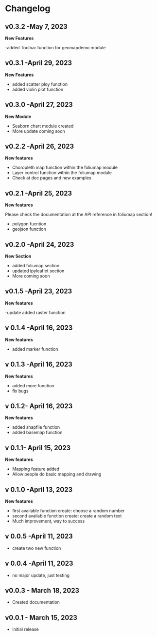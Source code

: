 # Changelog

## v0.3.2 -May 7, 2023
**New Features**

-added Toolbar function for geomapdemo module


## v0.3.1 -April 29, 2023

**New Features**

- added scatter ploy function
- added violin plot function

## v0.3.0 -April 27, 2023

**New Module**
- Seaborn chart module created
- More update coming soon

## v0.2.2 -April 26, 2023

**New features**

- Choropleth map function within the foliumap module
- Layer control function within the foliumap module
- Check at doc pages and new examples



## v0.2.1 -April 25, 2023

**New features**

Please check the documentation at the API reference in foliumap section!

- polygon fucntion
- geojson function

## v0.2.0 -April 24, 2023

**New Section**

- added foliumap section
- updated ipyleaflet section
- More coming soon

## v0.1.5 -April 23, 2023

**New features**

-update added raster function


## v 0.1.4 -April 16, 2023

**New features**

- added marker function


## v 0.1.3 -April 16, 2023

**New features**

- added more function
- fix bugs

## v 0.1.2- April 16, 2023

**New features**

- added shapfile function
- added basemap function

## v 0.1.1- April 15, 2023

**New features**

- Mapping feature added
- Allow people do basic mapping and drawing

## v 0.1.0 -April 13, 2023

**New features**

- first available function create: choose a random number
- second available function create: create a random text
- Much improvement, way to success

## v 0.0.5 -April 11, 2023

- create two new function

## v 0.0.4 -April 11, 2023

- no major update, just testing

## v0.0.3 - March 18, 2023

- Created documentation

## v0.0.1 - March 15, 2023

- Initial release
